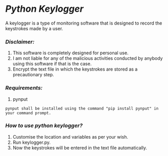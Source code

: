 # **_Python Keylogger_**

A keylogger is a type of monitoring software that is designed to record the keystrokes made by a user.

### **_Disclaimer:_**
  1) This software is completely designed for personal use.
  2) I am not liable for any of the malicious activities conducted by anybody using this software if that is the case.
  3) Encrypt the text file in which the keystrokes are stored as a precautionary step.

### _**Requirements:**_
  1) pynput 
     
    pynput shall be installed using the command "pip install pynput" in your command prompt.

### _**How to use python keylogger?**_
1) Customise the location and variables as per your wish.
2) Run keylogger.py. 
3) Now the keystrokes will be entered in the text file automatically.









